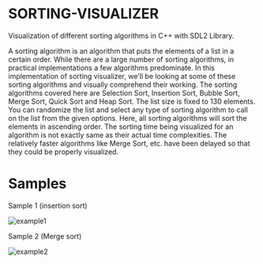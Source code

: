 # SORTING-VISUALIZER
Visualization of different sorting algorithms in C++ with SDL2 Library.

A sorting algorithm is an algorithm that puts the elements of a list in a certain order. While there are a large number of sorting algorithms, in practical implementations a few algorithms predominate. In this implementation of sorting visualizer, we'll be looking at some of these sorting algorithms and visually comprehend their working. The sorting algorithms covered here are Selection Sort, Insertion Sort, Bubble Sort, Merge Sort, Quick Sort and Heap Sort. The list size is fixed to 130 elements. You can randomize the list and select any type of sorting algorithm to call on the list from the given options. Here, all sorting algorithms will sort the elements in ascending order. The sorting time being visualized for an algorithm is not exactly same as their actual time complexities. The relatively faster algorithms like Merge Sort, etc. have been delayed so that they could be properly visualized.

# Samples

Sample 1 (insertion sort)

![example1](https://github.com/user-attachments/assets/fe958175-02b8-4d4a-ad8b-8257cb78463e)

Sample 2 (Merge sort)

![example2](https://github.com/user-attachments/assets/6e8cf222-900a-4e62-9692-e664e5fc202d)


